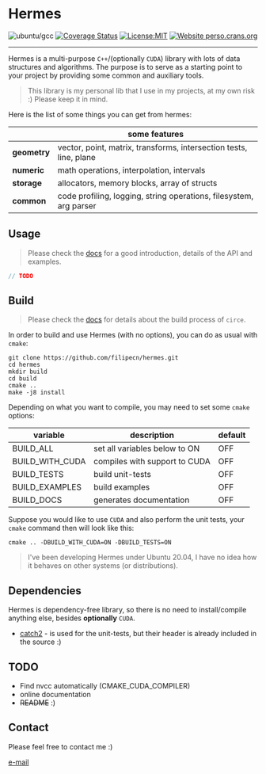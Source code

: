# Hermes 

![ubuntu/gcc](https://github.com/filipecn/hermes/actions/workflows/gcc_compiler.yml/badge.svg)
[![Coverage Status](https://coveralls.io/repos/github/filipecn/hermes/badge.svg?branch=main)](https://coveralls.io/github/filipecn/hermes?branch=main)
[![License:MIT](https://img.shields.io/badge/License-MIT-yellow.svg)](https://opensource.org/licenses/MIT)
[![Website perso.crans.org](https://img.shields.io/website-up-down-green-red/https/filipecn.github.io/hermes)](https://filipecn.github.io/hermes/)

---

Hermes is a multi-purpose `C++`/(optionally `CUDA`) library with lots of data structures and algorithms. 
The purpose is to serve as a starting point to your project by providing some common and auxiliary tools.

> This library is my personal lib that I use in my projects, at my own risk :) Please keep it in mind.

Here is the list of some things you can get from hermes:

|  | some features |
|--------------|--------|
| **geometry**     | vector, point, matrix, transforms, intersection tests, line, plane   |
| **numeric**     | math operations, interpolation, intervals   |
| **storage**     | allocators, memory blocks, array of structs  |
| **common**       | code profiling, logging, string operations, filesystem, arg parser   |

## Usage

> Please check the [docs](https://filipecn.github.io/hermes/) for a good introduction, details of the API and examples.

```c++
// TODO
```

## Build

> Please check the [docs](https://filipecn.github.io/hermes/) for details about the build process of `circe`.

In order to build and use Hermes (with no options), you can do as usual with `cmake`:
```shell
git clone https://github.com/filipecn/hermes.git
cd hermes
mkdir build
cd build
cmake ..
make -j8 install
```

Depending on what you want to compile, you may need to set some `cmake` options:

| variable | description | default  |
|--------------|--------|-----|
| BUILD_ALL  | set all variables below to ON | OFF |
| BUILD_WITH_CUDA  | compiles with support to CUDA | OFF |
| BUILD_TESTS  | build unit-tests | OFF |
| BUILD_EXAMPLES  | build examples | OFF |
| BUILD_DOCS  | generates documentation | OFF |

Suppose you would like to use `CUDA` and also perform the unit tests, your `cmake` command then will look like this:
````shell
cmake .. -DBUILD_WITH_CUDA=ON -DBUILD_TESTS=ON
````

> I've been developing Hermes under Ubuntu 20.04, I have no idea how it behaves on other systems (or distributions).

## Dependencies
Hermes is dependency-free library, so there is no need to install/compile anything else, besides **optionally** `CUDA`.
 - [catch2](https://github.com/catchorg/Catch2) - is used for the unit-tests, but their header is already included in the source :)


## TODO
- Find nvcc automatically (CMAKE_CUDA_COMPILER)
- online documentation
- ~~README~~ :)


## Contact

Please feel free to contact me :)

[e-mail](mailto:filipedecn@gmail.com)